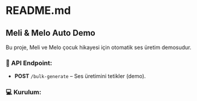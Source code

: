 # README.md

## Meli & Melo Auto Demo

Bu proje, Meli ve Melo çocuk hikayesi için otomatik ses üretim demosudur.

### 📌 API Endpoint:
- **POST** `/bulk-generate` – Ses üretimini tetikler (demo).

### 💻 Kurulum:
